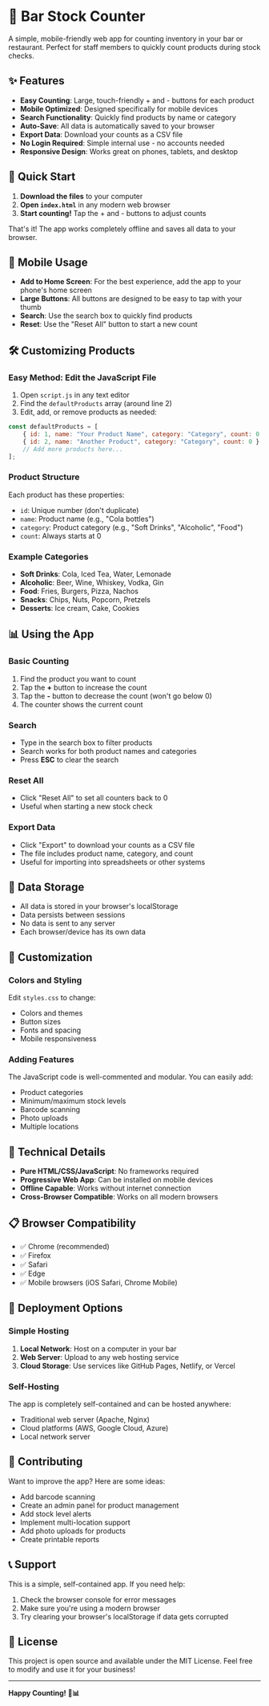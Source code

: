 # 🍺 Bar Stock Counter

A simple, mobile-friendly web app for counting inventory in your bar or restaurant. Perfect for staff members to quickly count products during stock checks.

## ✨ Features

- **Easy Counting**: Large, touch-friendly + and - buttons for each product
- **Mobile Optimized**: Designed specifically for mobile devices
- **Search Functionality**: Quickly find products by name or category
- **Auto-Save**: All data is automatically saved to your browser
- **Export Data**: Download your counts as a CSV file
- **No Login Required**: Simple internal use - no accounts needed
- **Responsive Design**: Works great on phones, tablets, and desktop

## 🚀 Quick Start

1. **Download the files** to your computer
2. **Open `index.html`** in any modern web browser
3. **Start counting!** Tap the + and - buttons to adjust counts

That's it! The app works completely offline and saves all data to your browser.

## 📱 Mobile Usage

- **Add to Home Screen**: For the best experience, add the app to your phone's home screen
- **Large Buttons**: All buttons are designed to be easy to tap with your thumb
- **Search**: Use the search box to quickly find products
- **Reset**: Use the "Reset All" button to start a new count

## 🛠️ Customizing Products

### Easy Method: Edit the JavaScript File

1. Open `script.js` in any text editor
2. Find the `defaultProducts` array (around line 2)
3. Edit, add, or remove products as needed:

```javascript
const defaultProducts = [
    { id: 1, name: "Your Product Name", category: "Category", count: 0 },
    { id: 2, name: "Another Product", category: "Category", count: 0 },
    // Add more products here...
];
```

### Product Structure

Each product has these properties:
- `id`: Unique number (don't duplicate)
- `name`: Product name (e.g., "Cola bottles")
- `category`: Product category (e.g., "Soft Drinks", "Alcoholic", "Food")
- `count`: Always starts at 0

### Example Categories

- **Soft Drinks**: Cola, Iced Tea, Water, Lemonade
- **Alcoholic**: Beer, Wine, Whiskey, Vodka, Gin
- **Food**: Fries, Burgers, Pizza, Nachos
- **Snacks**: Chips, Nuts, Popcorn, Pretzels
- **Desserts**: Ice cream, Cake, Cookies

## 📊 Using the App

### Basic Counting
1. Find the product you want to count
2. Tap the **+** button to increase the count
3. Tap the **-** button to decrease the count (won't go below 0)
4. The counter shows the current count

### Search
- Type in the search box to filter products
- Search works for both product names and categories
- Press **ESC** to clear the search

### Reset All
- Click "Reset All" to set all counters back to 0
- Useful when starting a new stock check

### Export Data
- Click "Export" to download your counts as a CSV file
- The file includes product name, category, and count
- Useful for importing into spreadsheets or other systems

## 💾 Data Storage

- All data is stored in your browser's localStorage
- Data persists between sessions
- No data is sent to any server
- Each browser/device has its own data

## 🎨 Customization

### Colors and Styling
Edit `styles.css` to change:
- Colors and themes
- Button sizes
- Fonts and spacing
- Mobile responsiveness

### Adding Features
The JavaScript code is well-commented and modular. You can easily add:
- Product categories
- Minimum/maximum stock levels
- Barcode scanning
- Photo uploads
- Multiple locations

## 🔧 Technical Details

- **Pure HTML/CSS/JavaScript**: No frameworks required
- **Progressive Web App**: Can be installed on mobile devices
- **Offline Capable**: Works without internet connection
- **Cross-Browser Compatible**: Works on all modern browsers

## 📋 Browser Compatibility

- ✅ Chrome (recommended)
- ✅ Firefox
- ✅ Safari
- ✅ Edge
- ✅ Mobile browsers (iOS Safari, Chrome Mobile)

## 🚀 Deployment Options

### Simple Hosting
1. **Local Network**: Host on a computer in your bar
2. **Web Server**: Upload to any web hosting service
3. **Cloud Storage**: Use services like GitHub Pages, Netlify, or Vercel

### Self-Hosting
The app is completely self-contained and can be hosted anywhere:
- Traditional web server (Apache, Nginx)
- Cloud platforms (AWS, Google Cloud, Azure)
- Local network server

## 🤝 Contributing

Want to improve the app? Here are some ideas:
- Add barcode scanning
- Create an admin panel for product management
- Add stock level alerts
- Implement multi-location support
- Add photo uploads for products
- Create printable reports

## 📞 Support

This is a simple, self-contained app. If you need help:
1. Check the browser console for error messages
2. Make sure you're using a modern browser
3. Try clearing your browser's localStorage if data gets corrupted

## 📄 License

This project is open source and available under the MIT License. Feel free to modify and use it for your business!

---

**Happy Counting! 🍺📊** 
